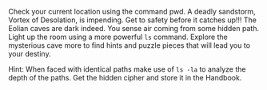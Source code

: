 Check your current location using the command pwd. A deadly sandstorm, Vortex of Desolation, is impending. Get to safety before it catches up!!! The Eolian caves are dark indeed. You sense air coming from some hidden path. Light up the room using a more powerful `ls`  command. Explore the mysterious cave more to find hints and puzzle pieces that will lead you to your destiny.

Hint: When faced with identical paths make use of `ls -la` to analyze the depth of the paths. Get the hidden cipher and store it in the Handbook.
